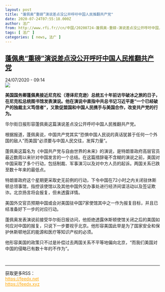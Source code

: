 ```yaml
---
layout: post
title: "蓬佩奥“重磅”演说差点没公开呼吁中国人民推翻共产党"
date: 2020-07-24T07:55:18.000Z
author: 法广
from: http://www.rfi.fr//cn/中国/20200724-蓬佩奥-重磅-演说差点没公开呼吁中国人民推翻共产党
tags: [ 法广 ]
categories: [ news, 法广 ]
---
```

<!--1595577318000-->
[蓬佩奥“重磅”演说差点没公开呼吁中国人民推翻共产党](http://www.rfi.fr//cn/%E4%B8%AD%E5%9B%BD/20200724-%E8%93%AC%E4%BD%A9%E5%A5%A5-%E9%87%8D%E7%A3%85-%E6%BC%94%E8%AF%B4%E5%B7%AE%E7%82%B9%E6%B2%A1%E5%85%AC%E5%BC%80%E5%91%BC%E5%90%81%E4%B8%AD%E5%9B%BD%E4%BA%BA%E6%B0%91%E6%8E%A8%E7%BF%BB%E5%85%B1%E4%BA%A7%E5%85%9A)
------

<div>
<div>24/07/2020 - 09:14</div><img src="https://s.rfi.fr/media/display/a74f1090-cd7c-11ea-b8da-005056bf87d6/w:310/p:16x9/2020-07-23T215133Z_639980252_RC29ZH99DQ1K_RTRMADP_3_USA-CHINA-POMPEO.JPG"><p><strong>美国国务卿蓬佩奥接近尼克松（港译尼克逊）总统五十年前访华破冰之旅的日子，在尼克松总统图书馆发表演说。他在演说中直指中共总书记习近平是“一个已经破产的独裁主义笃信者”，又敦促盟国和中国人民携手与美国合作，改变共产党的行为。</strong></p><div class="t-content__body u-clearfix"><div class="m-interstitial"></div><p>华尔街日报形容蓬佩奥这篇演说差点没公开呼吁中国人民推翻共产党。</p><p>根据报道，蓬佩奥说，中国共产党其实“恐惧中国人民说的真话犹甚于任何一个外国的敌人”而美国“必须要与中国人民交往，发挥力量”。</p><p>蓬佩奥这篇名为《中国共产党与自由世界的未来》的演说，是特朗普政府高层官员最近数周以来针对中国发言的一个总结。在这篇措辞毫不含糊的演说之前，美国对中国采取了多个行动，包括制裁、军事演习以及对中方人员的起诉。两国关系已跌至数十年来的最低点。</p><p>特朗普政府这个星期更采取史无前例的行动，下令中国在72小时之内关闭驻休斯顿总领事馆，指控该使馆以及其他中国外交办事处进行经济间谍活动以及签证欺诈。北京扬言将会报复，但未透露详情。</p><p>美国外交官员预期中国或会对美国驻中国7家使馆其中之一作为报复目标，并且已经准备好下一步的对应行动。</p><p>蓬佩奥发表演说前接受华尔街日报访问，他拒绝透露休斯顿使馆关闭之后的美国如何应对中国的报复，只说下一步要视乎北京。他形容美国此举是为了国家安全和保护休斯顿地区的能源和医疗等知识产权的必须。</p><p>他形容美国的政策只不过是补偿过去两国关系不平等地偏向北京，“而我们美国对中国的侵略已有数十年的不作为”。</p><div class="o-self-promo o-self-promo--nl o-self-promo--hidden" data-selfpromo-newsletter></div><div class="o-self-promo o-self-promo--app o-self-promo--hidden" data-selfpromo-app></div></div><br><hr><div>获取更多RSS：<br><a href="https://feedx.net" style="color:orange" target="_blank">https://feedx.net</a> <br><a href="https://feedx.xyz" style="color:orange" target="_blank">https://feedx.xyz</a><br></div>
</div>
